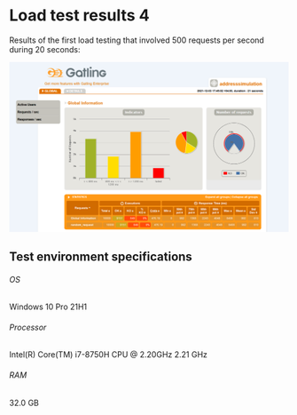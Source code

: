 # Load test results 4

Results of the first load testing that involved 500 requests per second during 20 seconds:

![Load test result 4](load_test_result_4_1.PNG)

## Test environment specifications
###### OS
Windows 10 Pro 21H1
###### Processor
Intel(R) Core(TM) i7-8750H CPU @ 2.20GHz 2.21 GHz
###### RAM
32.0 GB